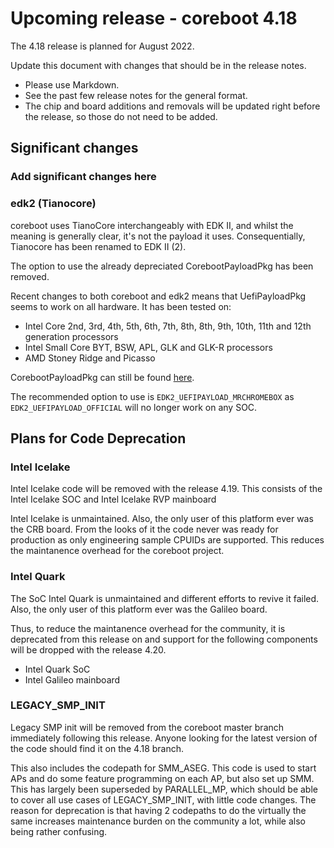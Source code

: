 Upcoming release - coreboot 4.18
================================

The 4.18 release is planned for August 2022.

Update this document with changes that should be in the release notes.

* Please use Markdown.
* See the past few release notes for the general format.
* The chip and board additions and removals will be updated right
  before the release, so those do not need to be added.

Significant changes
-------------------

### Add significant changes here
### edk2 (Tianocore)
coreboot uses TianoCore interchangeably with EDK II, and whilst the
meaning is generally clear, it's not the payload it uses. Consequentially,
Tianocore has been renamed to EDK II (2).

The option to use the already depreciated CorebootPayloadPkg has been
removed.

Recent changes to both coreboot and edk2 means that UefiPayloadPkg
seems to work on all hardware. It has been tested on:
* Intel Core 2nd, 3rd, 4th, 5th, 6th, 7th, 8th, 8th, 9th, 10th,
  11th and 12th generation processors
* Intel Small Core BYT, BSW, APL, GLK and GLK-R processors
* AMD Stoney Ridge and Picasso

CorebootPayloadPkg can still be found [here](https://github.com/MrChromebox/edk2/tree/coreboot_fb).

The recommended option to use is `EDK2_UEFIPAYLOAD_MRCHROMEBOX` as
`EDK2_UEFIPAYLOAD_OFFICIAL` will no longer work on any SOC.

Plans for Code Deprecation
--------------------------


### Intel Icelake

Intel Icelake code will be removed with the release 4.19. This consists
of the Intel Icelake SOC and Intel Icelake RVP mainboard

Intel Icelake is unmaintained. Also, the only user of this platform ever
was the CRB board. From the looks of it the code never was ready for
production as only engineering sample CPUIDs are supported. This reduces
the maintanence overhead for the coreboot project.


### Intel Quark

The SoC Intel Quark is unmaintained and different efforts to revive it failed.
Also, the only user of this platform ever was the Galileo board.

Thus, to reduce the maintanence overhead for the community, it is deprecated
from this release on and support for the following components will be dropped
with the release 4.20.

  * Intel Quark SoC
  * Intel Galileo mainboard


### LEGACY_SMP_INIT

Legacy SMP init will be removed from the coreboot master branch
immediately following this release. Anyone looking for the latest
version of the code should find it on the 4.18 branch.

This also includes the codepath for SMM_ASEG. This code is used to start
APs and do some feature programming on each AP, but also set up SMM.
This has largely been superseded by PARALLEL_MP, which should be able to
cover all use cases of LEGACY_SMP_INIT, with little code changes. The
reason for deprecation is that having 2 codepaths to do the virtually
the same increases maintenance burden on the community a lot, while also
being rather confusing.
